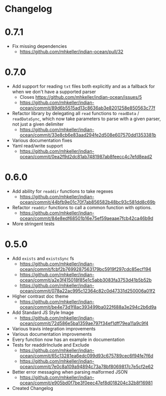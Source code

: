 Changelog
=========

# 0.7.1

* Fix missing dependencies
  * https://github.com/mhkeller/indian-ocean/pull/32

# 0.7.0

* Add support for reading `txt` files both explicitly and as a fallback for when we don't have a supported parser
  * Closes https://github.com/mhkeller/indian-ocean/issues/5
  * https://github.com/mhkeller/indian-ocean/commit/89d6b5515ad13c8636ab3e8201258e850563c77f
* Refactor library by delegating all `read` functions to `readData` / `readDataSync`, which now take parameters to parse with a given parser, not just a given delimiter
  * https://github.com/mhkeller/indian-ocean/commit/33e8cb6e83aad294fe2d508e607570dd1353381b
* Various documentation fixes
* Yaml read/write support
  * https://github.com/mhkeller/indian-ocean/commit/0ea2f9d2dc81ab7481987ab8feecc4c7efd8ead2

# 0.6.0

* Add ability for `readdir` functions to take regexes
  * https://github.com/mhkeller/indian-ocean/commit/44bfb9e01c70f7ab856582b48bc93c581dd8c69b
* Refactor `readdir` functions to call a common function with options.
  * https://github.com/mhkeller/indian-ocean/commit/84e8edf68501b16e75ef59aeaae7fcb42ca46b9d
* More stringent tests

# 0.5.0

* Add `exists` and `existsSync` fs
  * https://github.com/mhkeller/indian-ocean/commit/fcbf2b7699287563179bc5919f297cdc85ecf194
  * https://github.com/mhkeller/indian-ocean/commit/a2e3f415018f85e1c5abb3083fa3753d41b5b52b
  * https://github.com/mhkeller/indian-ocean/commit/078a22ac995c12364c82c0d47331d250006a01f2
* Higher contrast doc theme
  * https://github.com/mhkeller/indian-ocean/commit/be4e73d1f8ac393499ba022f688a3e294c2b6d9a
* Add Standard JS Style Image
  * https://github.com/mhkeller/indian-ocean/commit/72d586e5ba1359ae797f34ef1dff79ea11a9c9f4
* Various travis integration improvements
* Various documentation improvements
* Every function now has an example in documentation
* Tests for readdirInclude and Exclude
  * https://github.com/mhkeller/indian-ocean/commit/65c13281ea6edc099d93c675789cec6f94fe7f6d
  * https://github.com/mhkeller/indian-ocean/commit/7e0c8a109a94894c73a78bf8069817c7e5cf2e62
* Better error messaging when parsing malformed JSON
  * https://github.com/mhkeller/indian-ocean/commit/e905bd0f7be3f0eec47ef8d018204c32b8f16981
* Created Changelog